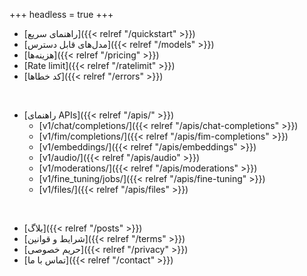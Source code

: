 +++
headless = true
+++

- [راهنمای سریع]({{< relref "/quickstart" >}})
- [مدل‌های قابل دسترس]({{< relref "/models" >}})
- [هزینه‌ها]({{< relref "/pricing" >}})
- [Rate limit]({{< relref "/ratelimit" >}})
- [کد خطاها]({{< relref "/errors" >}})

<br />

- [راهنمای APIs]({{< relref "/apis/" >}})
  - [v1/chat/completions/]({{< relref "/apis/chat-completions" >}})
  - [v1/fim/completions/]({{< relref "/apis/fim-completions" >}})
  - [v1/embeddings/]({{< relref "/apis/embeddings" >}})
  - [v1/audio/]({{< relref "/apis/audio" >}})
  - [v1/moderations/]({{< relref "/apis/moderations" >}})
  - [v1/fine_tuning/jobs/]({{< relref "/apis/fine-tuning" >}})
  - [v1/files/]({{< relref "/apis/files" >}})
<br />

- [بلاگ]({{< relref "/posts" >}})
- [شرایط و قوانین]({{< relref "/terms" >}})
- [حریم خصوصی]({{< relref "/privacy" >}})
- [تماس با ما]({{< relref "/contact" >}})
<br />
